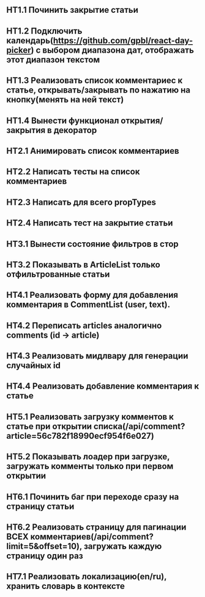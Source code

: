 ## HT1.1 Починить закрытие статьи
## HT1.2 Подключить календарь(https://github.com/gpbl/react-day-picker) с выбором диапазона дат, отображать этот диапазон текстом
## HT1.3 Реализовать список комментариес к статье, открывать/закрывать по нажатию на кнопку(менять на ней текст)
## HT1.4 Вынести функционал открытия/закрытия в декоратор

## HT2.1 Анимировать список комментариев
## HT2.2 Написать тесты на список комментариев
## HT2.3 Написать для всего propTypes
## HT2.4 Написать тест на закрытие статьи

## HT3.1 Вынести состояние фильтров в стор
## HT3.2 Показывать в ArticleList только отфильтрованные статьи 

## HT4.1 Реализовать форму для добавления комментария в CommentList (user, text).
## HT4.2 Переписать articles аналогично comments (id -> article)
## HT4.3 Реализовать мидлвару для генерации случайных id
## HT4.4 Реализовать добавление комментария к статье

## HT5.1 Реализовать загрузку комментов к статье при открытии списка(/api/comment?article=56c782f18990ecf954f6e027)
## HT5.2 Показывать лоадер при загрузке, загружать комменты только при первом открытии

## HT6.1 Починить баг при переходе сразу на страницу статьи
## HT6.2 Реализовать страницу для пагинации ВСЕХ комментариев(/api/comment?limit=5&offset=10), загружать каждую страницу один раз

## HT7.1 Реализовать локализацию(en/ru), хранить словарь в контексте